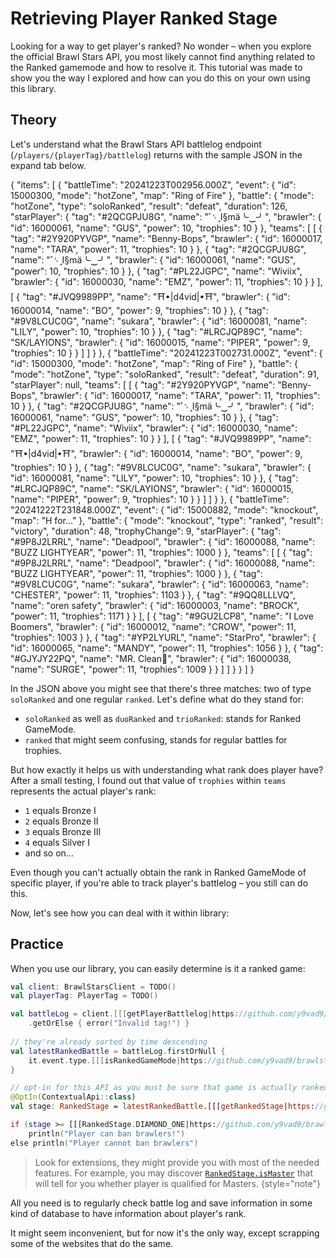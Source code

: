 # Retrieving Player Ranked Stage
Looking for a way to get player's ranked? No wonder – when you explore the official Brawl Stars API, you most likely cannot find
anything related to the Ranked gamemode and how to resolve it. This tutorial
was made to show you the way I explored and how can you do this on your own
using this library.

## Theory
Let's understand what the Brawl Stars API battlelog endpoint (`/players/{playerTag}/battlelog`) returns with the sample JSON in the expand tab below.

<code-block lang="json" collapsible="true" collapsed-title="response.json">
    {
  "items": [
    {
      "battleTime": "20241223T002956.000Z",
      "event": {
        "id": 15000300,
        "mode": "hotZone",
        "map": "Ring of Fire"
      },
      "battle": {
        "mode": "hotZone",
        "type": "soloRanked",
        "result": "defeat",
        "duration": 126,
        "starPlayer": {
          "tag": "#2QCGPJU8G",
          "name": "˹␌˼I§mä╰‿╯",
          "brawler": {
            "id": 16000061,
            "name": "GUS",
            "power": 10,
            "trophies": 10
          }
        },
        "teams": [
          [
            {
              "tag": "#2Y920PYVGP",
              "name": "Benny-Bops",
              "brawler": {
                "id": 16000017,
                "name": "TARA",
                "power": 11,
                "trophies": 10
              }
            },
            {
              "tag": "#2QCGPJU8G",
              "name": "˹␌˼I§mä╰‿╯",
              "brawler": {
                "id": 16000061,
                "name": "GUS",
                "power": 10,
                "trophies": 10
              }
            },
            {
              "tag": "#PL22JGPC",
              "name": "Wiviix",
              "brawler": {
                "id": 16000030,
                "name": "EMZ",
                "power": 11,
                "trophies": 10
              }
            }
          ],
          [
            {
              "tag": "#JVQ9989PP",
              "name": "⛩️•|d4vid|•⛩️",
              "brawler": {
                "id": 16000014,
                "name": "BO",
                "power": 9,
                "trophies": 10
              }
            },
            {
              "tag": "#9V8LCUC0G",
              "name": "sukara",
              "brawler": {
                "id": 16000081,
                "name": "LILY",
                "power": 10,
                "trophies": 10
              }
            },
            {
              "tag": "#LRCJQP89C",
              "name": "SK/LAYIONS",
              "brawler": {
                "id": 16000015,
                "name": "PIPER",
                "power": 9,
                "trophies": 10
              }
            }
          ]
        ]
      }
    },
    {
      "battleTime": "20241223T002731.000Z",
      "event": {
        "id": 15000300,
        "mode": "hotZone",
        "map": "Ring of Fire"
      },
      "battle": {
        "mode": "hotZone",
        "type": "soloRanked",
        "result": "defeat",
        "duration": 91,
        "starPlayer": null,
        "teams": [
          [
            {
              "tag": "#2Y920PYVGP",
              "name": "Benny-Bops",
              "brawler": {
                "id": 16000017,
                "name": "TARA",
                "power": 11,
                "trophies": 10
              }
            },
            {
              "tag": "#2QCGPJU8G",
              "name": "˹␌˼I§mä╰‿╯",
              "brawler": {
                "id": 16000061,
                "name": "GUS",
                "power": 10,
                "trophies": 10
              }
            },
            {
              "tag": "#PL22JGPC",
              "name": "Wiviix",
              "brawler": {
                "id": 16000030,
                "name": "EMZ",
                "power": 11,
                "trophies": 10
              }
            }
          ],
          [
            {
              "tag": "#JVQ9989PP",
              "name": "⛩️•|d4vid|•⛩️",
              "brawler": {
                "id": 16000014,
                "name": "BO",
                "power": 9,
                "trophies": 10
              }
            },
            {
              "tag": "#9V8LCUC0G",
              "name": "sukara",
              "brawler": {
                "id": 16000081,
                "name": "LILY",
                "power": 10,
                "trophies": 10
              }
            },
            {
              "tag": "#LRCJQP89C",
              "name": "SK/LAYIONS",
              "brawler": {
                "id": 16000015,
                "name": "PIPER",
                "power": 9,
                "trophies": 10
              }
            }
          ]
        ]
      }
    },
    {
      "battleTime": "20241222T231848.000Z",
      "event": {
        "id": 15000882,
        "mode": "knockout",
        "map": "H for..."
      },
      "battle": {
        "mode": "knockout",
        "type": "ranked",
        "result": "victory",
        "duration": 48,
        "trophyChange": 9,
        "starPlayer": {
          "tag": "#9P8J2LRRL",
          "name": "Deadpool",
          "brawler": {
            "id": 16000088,
            "name": "BUZZ LIGHTYEAR",
            "power": 11,
            "trophies": 1000
          }
        },
        "teams": [
          [
            {
              "tag": "#9P8J2LRRL",
              "name": "Deadpool",
              "brawler": {
                "id": 16000088,
                "name": "BUZZ LIGHTYEAR",
                "power": 11,
                "trophies": 1000
              }
            },
            {
              "tag": "#9V8LCUC0G",
              "name": "sukara",
              "brawler": {
                "id": 16000063,
                "name": "CHESTER",
                "power": 11,
                "trophies": 1103
              }
            },
            {
              "tag": "#9QQ8LLLVQ",
              "name": "oren safety",
              "brawler": {
                "id": 16000003,
                "name": "BROCK",
                "power": 11,
                "trophies": 1171
              }
            }
          ],
          [
            {
              "tag": "#9GU2LCP8",
              "name": "I Love Boomers",
              "brawler": {
                "id": 16000012,
                "name": "CROW",
                "power": 11,
                "trophies": 1003
              }
            },
            {
              "tag": "#YP2LYURL",
              "name": "StarPro",
              "brawler": {
                "id": 16000065,
                "name": "MANDY",
                "power": 11,
                "trophies": 1056
              }
            },
            {
              "tag": "#GJYJY22PQ",
              "name": "MR. Clean🐉",
              "brawler": {
                "id": 16000038,
                "name": "SURGE",
                "power": 11,
                "trophies": 1009
              }
            }
          ]
        ]
      }
    }
  ]
}
</code-block>

In the JSON above you might see that there's three matches: two of type `soloRanked` and one regular `ranked`. Let's
define what do they stand for:
- `soloRanked` as well as `duoRanked` and `trioRanked`: stands for Ranked GameMode.
- `ranked` that might seem confusing, stands for regular battles for trophies.

But how exactly it helps us with understanding what rank does player have? After a small testing, I found out
that value of `trophies` within `teams` represents the actual player's rank:
- `1` equals Bronze I
- `2` equals Bronze II
- `3` equals Bronze III
- `4` equals Silver I
- and so on...

Even though you can't actually obtain the rank in Ranked GameMode of specific player, if you're able
to track player's battlelog – you still can do this.

Now, let's see how you can deal with it within library:
## Practice
When you use our library, you can easily determine is it a ranked game:
```Kotlin
val client: BrawlStarsClient = TODO()
val playerTag: PlayerTag = TODO()

val battleLog = client.[[[getPlayerBattlelog|https://github.com/y9vad9/brawlstars-api/blob/45cb691a7e3930b3ee2610f3aaf9b570a856488f/core/src/commonMain/kotlin/com/y9vad9/bsapi/BrawlStarsClient.kt#L79]]](playerTag)
    .getOrElse { error("Invalid tag!") }
    
// they're already sorted by time descending
val latestRankedBattle = battleLog.firstOrNull {
    it.event.type.[[[isRankedGameMode|https://github.com/y9vad9/brawlstars-api/blob/45cb691a7e3930b3ee2610f3aaf9b570a856488f/core/src/commonMain/kotlin/com/y9vad9/bsapi/types/event/value/BattleType.kt#L48]]]
}

// opt-in for this API as you must be sure that game is actually ranked
@OptIn(ContextualApi::class)
val stage: RankedStage = latestRankedBattle.[[[getRankedStage|https://github.com/y9vad9/brawlstars-api/blob/45cb691a7e3930b3ee2610f3aaf9b570a856488f/core/src/commonMain/kotlin/com/y9vad9/bsapi/types/event/Battle.kt#L73]]](playerTag)

if (stage >= [[[RankedStage.DIAMOND_ONE|https://github.com/y9vad9/brawlstars-api/blob/45cb691a7e3930b3ee2610f3aaf9b570a856488f/core/src/commonMain/kotlin/com/y9vad9/bsapi/types/event/value/RankedStage.kt#L23]]])
    println("Player can ban brawlers!")
else println("Player cannot ban brawlers")
```
> Look for extensions, they might provide you with most of the needed features.
> For example, you may discover [`RankedStage.isMaster`](https://github.com/y9vad9/brawlstars-api/blob/45cb691a7e3930b3ee2610f3aaf9b570a856488f/core/src/commonMain/kotlin/com/y9vad9/bsapi/types/event/value/RankedStage.kt#L45) that will tell for you whether player is qualified for Masters.
{style="note"}

All you need is to regularly check battle log and save information in some kind of database to
have information about player's rank.

It might seem inconvenient, but for now it's the only way, except scrapping some of the websites that do the same.